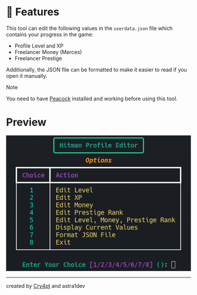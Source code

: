 # 🎉 Features

This tool can edit the following values in the `userdata.json` file which contains your progress in the game:
- Profile Level and XP
- Freelancer Money (Merces)
- Freelancer Prestige

Additionally, the JSON file can be formatted to make it easier to read if you open it manually.

> [!NOTE]
> You need to have [Peacock](https://thepeacockproject.org/) installed and working before using this tool.

# Preview

![Preview](/preview.png)

<hr>

created by [Cry4pt](https://discord.com/users/1276699402974658571) and astra1dev
